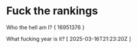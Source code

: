 # Fuck the rankings

Who the hell am I?
{ 16951376 }

What fucking year is it?
[ 2025-03-16T21:23:20Z ]
